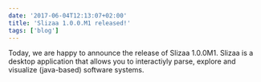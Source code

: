 ```yaml
---
date: '2017-06-04T12:13:07+02:00'
title: 'Slizaa 1.0.0.M1 released!'
tags: ['blog']
---
```


Today, we are happy to announce the release of Slizaa 1.0.0M1. Slizaa is a desktop application that allows you to interactiyly parse, explore and visualize (java-based) software systems.
 

